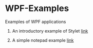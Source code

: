 # WPF-Examples
Examples of WPF applications

1. An introductory example of Stylet [link](https://github.com/ShuhuaGao/WPF-Examples/tree/WPFNotepad/StyletStarter)

2. A simple notepad example [link](https://github.com/ShuhuaGao/WPF-Examples/tree/WPFNotepad/Notepad)
